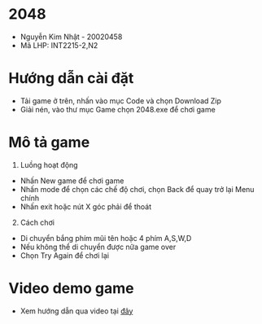 # 2048
* Nguyễn Kim Nhật - 20020458
* Mã LHP: INT2215-2,N2
# Hướng dẫn cài đặt
* Tải game ở trên, nhấn vào mục Code và chọn Download Zip
* Giải nén, vào thư mục Game chọn 2048.exe để chơi game
# Mô tả game
1.  Luồng hoạt động
* Nhấn New game để chơi game
* Nhấn mode để chọn các chế độ chơi, chọn Back để quay trở lại Menu chính
* Nhấn exit hoặc nút X góc phải để thoát
2. Cách chơi
* Di chuyển bắng phím mũi tên hoặc 4 phím  A,S,W,D
* Nếu không thể di chuyển được nữa game over
* Chọn Try Again để chơi lại
# Video demo game
* Xem hướng dẫn qua video tại [đây](https://drive.google.com/file/d/1aScLbISq02fMdsf5BF7yJEdDSQ35TCRR/view)

